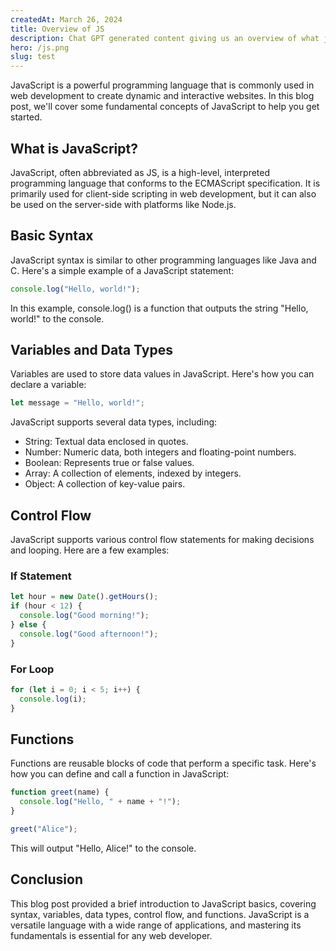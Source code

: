 ```yaml
---
createdAt: March 26, 2024
title: Overview of JS  
description: Chat GPT generated content giving us an overview of what js has to offer
hero: /js.png
slug: test
---
```



JavaScript is a powerful programming language that is commonly used in web development to create dynamic and interactive websites. In this blog post, we'll cover some fundamental concepts of JavaScript to help you get started.

## What is JavaScript?

JavaScript, often abbreviated as JS, is a high-level, interpreted programming language that conforms to the ECMAScript specification. It is primarily used for client-side scripting in web development, but it can also be used on the server-side with platforms like Node.js.

## Basic Syntax

JavaScript syntax is similar to other programming languages like Java and C. Here's a simple example of a JavaScript statement:

```javascript hello.js
console.log("Hello, world!");
```

In this example, console.log() is a function that outputs the string "Hello, world!" to the console.

## Variables and Data Types

Variables are used to store data values in JavaScript. Here's how you can declare a variable:

```javascript hello.js
let message = "Hello, world!";
```

JavaScript supports several data types, including:

- String: Textual data enclosed in quotes.
- Number: Numeric data, both integers and floating-point numbers.
- Boolean: Represents true or false values.
- Array: A collection of elements, indexed by integers.
- Object: A collection of key-value pairs.

## Control Flow

JavaScript supports various control flow statements for making decisions and looping. Here are a few examples:

### If Statement

```javascript if.js
let hour = new Date().getHours();
if (hour < 12) {
  console.log("Good morning!");
} else {
  console.log("Good afternoon!");
}
```

### For Loop

```javascript for.js
for (let i = 0; i < 5; i++) {
  console.log(i);
}
```

## Functions

Functions are reusable blocks of code that perform a specific task. Here's how you can define and call a function in JavaScript:

```javascript function.js
function greet(name) {
  console.log("Hello, " + name + "!");
}

greet("Alice");
```

This will output "Hello, Alice!" to the console.

## Conclusion

This blog post provided a brief introduction to JavaScript basics, covering syntax, variables, data types, control flow, and functions. JavaScript is a versatile language with a wide range of applications, and mastering its fundamentals is essential for any web developer.
